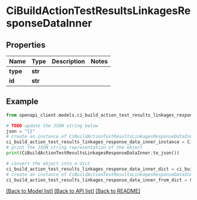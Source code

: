 # CiBuildActionTestResultsLinkagesResponseDataInner


## Properties

Name | Type | Description | Notes
------------ | ------------- | ------------- | -------------
**type** | **str** |  | 
**id** | **str** |  | 

## Example

```python
from openapi_client.models.ci_build_action_test_results_linkages_response_data_inner import CiBuildActionTestResultsLinkagesResponseDataInner

# TODO update the JSON string below
json = "{}"
# create an instance of CiBuildActionTestResultsLinkagesResponseDataInner from a JSON string
ci_build_action_test_results_linkages_response_data_inner_instance = CiBuildActionTestResultsLinkagesResponseDataInner.from_json(json)
# print the JSON string representation of the object
print(CiBuildActionTestResultsLinkagesResponseDataInner.to_json())

# convert the object into a dict
ci_build_action_test_results_linkages_response_data_inner_dict = ci_build_action_test_results_linkages_response_data_inner_instance.to_dict()
# create an instance of CiBuildActionTestResultsLinkagesResponseDataInner from a dict
ci_build_action_test_results_linkages_response_data_inner_from_dict = CiBuildActionTestResultsLinkagesResponseDataInner.from_dict(ci_build_action_test_results_linkages_response_data_inner_dict)
```
[[Back to Model list]](../README.md#documentation-for-models) [[Back to API list]](../README.md#documentation-for-api-endpoints) [[Back to README]](../README.md)


